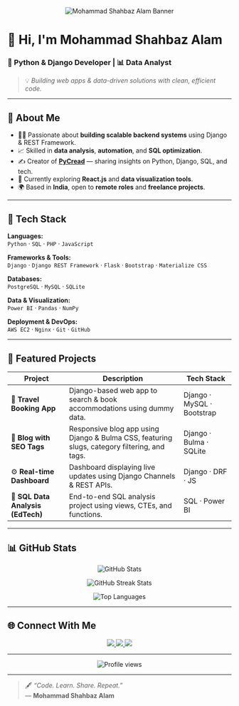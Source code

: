 <!-- Banner -->
<p align="center">
  <img src="https://raw.githubusercontent.com/mohammadshahbazalam/mohammadshahbazalam/main/assets/banner.png" alt="Mohammad Shahbaz Alam Banner" />
</p>

# 👋 Hi, I'm Mohammad Shahbaz Alam  

### 🐍 Python & Django Developer | 📊 Data Analyst  

> 💡 _Building web apps & data-driven solutions with clean, efficient code._

---

## 🚀 About Me  

- 🧑‍💻 Passionate about **building scalable backend systems** using Django & REST Framework.  
- 📈 Skilled in **data analysis**, **automation**, and **SQL optimization**.  
- ✍️ Creator of [**PyCread**](https://github.com/mohammadshahbazalam) — sharing insights on Python, Django, SQL, and tech.  
- 🎯 Currently exploring **React.js** and **data visualization tools**.  
- 🌍 Based in **India**, open to **remote roles** and **freelance projects**.  

---

## 🧰 Tech Stack  

**Languages:**  
`Python` · `SQL` · `PHP` · `JavaScript`

**Frameworks & Tools:**  
`Django` · `Django REST Framework` · `Flask` · `Bootstrap` · `Materialize CSS`

**Databases:**  
`PostgreSQL` · `MySQL` · `SQLite`

**Data & Visualization:**  
`Power BI` · `Pandas` · `NumPy`

**Deployment & DevOps:**  
`AWS EC2` · `Nginx` · `Git` · `GitHub`

---

## 📂 Featured Projects  

| Project | Description | Tech Stack |
|----------|--------------|------------|
| 🏨 **Travel Booking App** | Django-based web app to search & book accommodations using dummy data. | Django · MySQL · Bootstrap |
| 📰 **Blog with SEO Tags** | Responsive blog app using Django & Bulma CSS, featuring slugs, category filtering, and tags. | Django · Bulma · SQLite |
| ⚙️ **Real-time Dashboard** | Dashboard displaying live updates using Django Channels & REST APIs. | Django · DRF · JS |
| 🧮 **SQL Data Analysis (EdTech)** | End-to-end SQL analysis project using views, CTEs, and functions. | SQL · Power BI |

---

## 📊 GitHub Stats  

<p align="center">
  <img src="https://github-readme-stats.vercel.app/api?username=mohammadshahbazalam&show_icons=true&theme=tokyonight" alt="GitHub Stats" />
</p>

<p align="center">
  <img src="https://github-readme-streak-stats.herokuapp.com/?user=mohammadshahbazalam&theme=tokyonight" alt="GitHub Streak Stats" />
</p>

<p align="center">
  <img src="https://github-readme-stats.vercel.app/api/top-langs/?username=mohammadshahbazalam&layout=compact&theme=tokyonight" alt="Top Languages" />
</p>

---

## 🌐 Connect With Me  

<p align="center">
  <a href="https://www.linkedin.com/in/mohammadshahbazalam">
    <img src="https://img.shields.io/badge/LinkedIn-0077B5?logo=linkedin&logoColor=white" />
  </a>
  <a href="mailto:shahbaz.devinfo@gmail.com">
    <img src="https://img.shields.io/badge/Email-D14836?logo=gmail&logoColor=white" />
  </a>
  <a href="https://github.com/mohammadshahbazalam">
    <img src="https://img.shields.io/badge/Portfolio-24292e?logo=githubpages&logoColor=white" />
  </a>
</p>

---

<p align="center">
  <img src="https://komarev.com/ghpvc/?username=mohammadshahbazalam&style=for-the-badge&color=blueviolet" alt="Profile views"/>
</p>

---

> 🖋️ _“Code. Learn. Share. Repeat.”_  
> — **Mohammad Shahbaz Alam**

